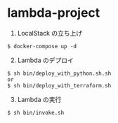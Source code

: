 # lambda-project

1. LocalStack の立ち上げ

```
$ docker-compose up -d
```

2. Lambda のデプロイ

```
$ sh bin/deploy_with_python.sh.sh
or
$ sh bin/deploy_with_terraform.sh
```

3. Lambda の実行

```
$ sh bin/invoke.sh
```
